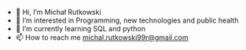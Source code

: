 - 👋 Hi, I’m Michał Rutkowski
- 👀 I’m interested in Programming, new technologies and public health
- 🌱 I’m currently learning SQL and python
- 📫 How to reach me michal.rutkowski99r@gmail.com

<!---
MichalPublicHealth/MichalPublicHealth is a ✨ special ✨ repository because its `README.md` (this file) appears on your GitHub profile.
You can click the Preview link to take a look at your changes.
--->
